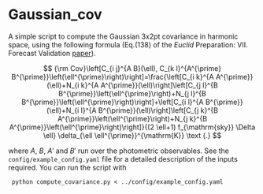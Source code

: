 # Gaussian_cov

 A simple script to compute the Gaussian 3x2pt covariance in harmonic space, using the following formula (Eq.(138) of the _Euclid_ Preparation: VII. Forecast Validation [paper](https://arxiv.org/abs/1910.09273)).

$$
{\rm Cov}\left[C_{i j}^{A B}(\ell), C_{k l}^{A^{\prime} B^{\prime}}\left(\ell^{\prime}\right)\right]=\frac{\left[C_{i k}^{A A^{\prime}}(\ell)+N_{i k}^{A A^{\prime}}(\ell)\right]\left[C_{j l}^{B B^{\prime}}\left(\ell^{\prime}\right)+N_{j l}^{B B^{\prime}}\left(\ell^{\prime}\right)\right]+\left[C_{i l}^{A B^{\prime}}(\ell)+N_{i l}^{A B^{\prime}}(\ell)\right]\left[C_{j k}^{B A^{\prime}}\left(\ell^{\prime}\right)+N_{j k}^{B A^{\prime}}\left(\ell^{\prime}\right)\right]}{(2 \ell+1) f_{\mathrm{sky}} \Delta \ell} \delta_{\ell \ell^{\prime}}^{\mathrm{K}} \text {.}
$$

where $A$, $B$, $A'$ and $B'$ run over the photometric observables. See the `config/example_config.yaml` file for a detailed description of the inputs required. You can run the script with 
 
     python compute_covariance.py < ../config/example_config.yaml
 
